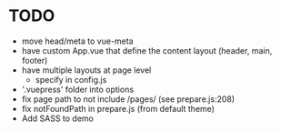 # TODO

* move head/meta to vue-meta
* have custom App.vue that define the content layout (header, main, footer)
* have multiple layouts at page level
  * specify in config.js
* '.vuepress' folder into options 
* fix page path to not include /pages/ (see prepare.js:208)
* fix notFoundPath in prepare.js (from default theme)
* Add SASS to demo
